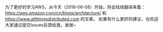 为了更好的学习AWS，从今天（2018-06-08）开始，将会陆续翻译来着：https://aws.amazon.com/cn/blogs/architecture/  和  https://www.allthingsdistributed.com  的文章。
如果有什么更好的建议，也欢迎大家通过提交Issues反馈给我，谢谢~
